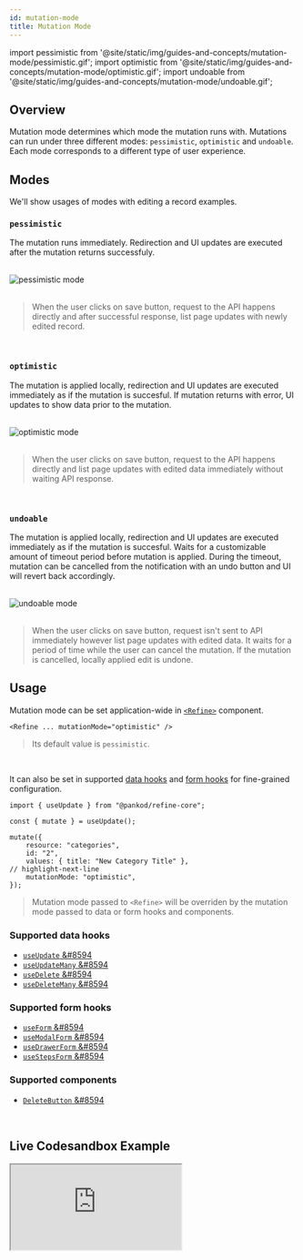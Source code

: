 ```yaml
---
id: mutation-mode
title: Mutation Mode
---
```


import pessimistic from '@site/static/img/guides-and-concepts/mutation-mode/pessimistic.gif';
import optimistic from '@site/static/img/guides-and-concepts/mutation-mode/optimistic.gif';
import undoable from '@site/static/img/guides-and-concepts/mutation-mode/undoable.gif';

## Overview

Mutation mode determines which mode the mutation runs with. Mutations can run under three different modes: `pessimistic`, `optimistic` and `undoable`.  
Each mode corresponds to a different type of user experience.

## Modes

We'll show usages of modes with editing a record examples.

### `pessimistic`

The mutation runs immediately. Redirection and UI updates are executed after the mutation returns successfuly.

<br />

<div class="img-container">
    <div class="window">
        <div class="control red"></div>
        <div class="control orange"></div>
        <div class="control green"></div>
    </div>
    <img src={pessimistic} alt="pessimistic mode" />
</div>

<br />

> When the user clicks on save button, request to the API happens directly and after successful response, list page updates with newly edited record.

<br />

### `optimistic`

The mutation is applied locally, redirection and UI updates are executed immediately as if the mutation is succesful. If mutation returns with error, UI updates to show data prior to the mutation.

<br />

<div class="img-container">
    <div class="window">
        <div class="control red"></div>
        <div class="control orange"></div>
        <div class="control green"></div>
    </div>
    <img src={optimistic} alt="optimistic mode" />
</div>

<br />

> When the user clicks on save button, request to the API happens directly and list page updates with edited data immediately without waiting API response.

<br />

### `undoable`

The mutation is applied locally, redirection and UI updates are executed immediately as if the mutation is succesful. Waits for a customizable amount of timeout period before mutation is applied. During the timeout, mutation can be cancelled from the notification with an undo button and UI will revert back accordingly.

<br />

<div class="img-container">
    <div class="window">
        <div class="control red"></div>
        <div class="control orange"></div>
        <div class="control green"></div>
    </div>
    <img src={undoable} alt="undoable mode" />
</div>

<br />

> When the user clicks on save button, request isn't sent to API immediately however list page updates with edited data. It waits for a period of time while the user can cancel the mutation. If the mutation is cancelled, locally applied edit is undone.

## Usage

Mutation mode can be set application-wide in [`<Refine>`](/api-references/components/refine-config.md#mutationmode) component.

```tsx title="App.tsx"
<Refine ... mutationMode="optimistic" />
```

> Its default value is `pessimistic`.

<br />

It can also be set in supported [data hooks](https://docs-mu-doc-refine.pankod.com/docs/api-references/hooks/data/useUpdate#mutation-mode) and [form hooks](https://docs-mu-doc-refine.pankod.com/docs/api-references/hooks/form/useForm#properties) for fine-grained configuration.

```tsx
import { useUpdate } from "@pankod/refine-core";

const { mutate } = useUpdate();

mutate({
    resource: "categories",
    id: "2",
    values: { title: "New Category Title" },
// highlight-next-line
    mutationMode: "optimistic",
});
```

> Mutation mode passed to `<Refine>` will be overriden by the mutation mode passed to data or form hooks and components.

### Supported data hooks

-   [`useUpdate` &#8594](/core/hooks/data/useUpdate.md)
-   [`useUpdateMany` &#8594](/core/hooks/data/useUpdateMany.md)
-   [`useDelete` &#8594](/core/hooks/data/useDelete.md)
-   [`useDeleteMany` &#8594](/core/hooks/data/useDeleteMany.md)

### Supported form hooks

-   [`useForm` &#8594](/ui-frameworks/antd/hooks/form/useForm.md)
-   [`useModalForm` &#8594](api-references/hooks/form/useModalForm.md)
-   [`useDrawerForm` &#8594](api-references/hooks/form/useDrawerForm.md)
-   [`useStepsForm` &#8594](api-references/hooks/form/useStepsForm.md)

### Supported components

-   [`DeleteButton` &#8594](api-references/components/buttons/delete.md)

<br />

## Live Codesandbox Example

<iframe src="https://codesandbox.io/embed/refine-example-mutation-mode-yh7nb?autoresize=1&fontsize=14&theme=dark&view=preview"
    style={{width: "100%", height:"80vh", border: "0px", borderRadius: "8px", overflow:"hidden"}}
    title="refine-example-mutation-mode"
    allow="accelerometer; ambient-light-sensor; camera; encrypted-media; geolocation; gyroscope; hid; microphone; midi; payment; usb; vr; xr-spatial-tracking"
    sandbox="allow-forms allow-modals allow-popups allow-presentation allow-same-origin allow-scripts"
></iframe>